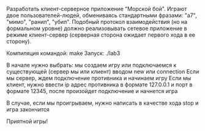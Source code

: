 
Разработать клиент-серверное приложение "Морской бой". Играют двое пользователей-людей, обмениваясь стандартными фразами: "а7", "мимо", "ранил", "убил". Подобный протокол взаимодействия (но на формальном уровне) должно реализовывать сетевое приложение в режиме клиент-сервер (серверная сторона ожидает первого хода в ее сторону).

Компиляция командой:
make
Запуск:
./lab3

В начале нужно выбрать: мы создаем игру или подключаемся к существующей (сервер мы или клиент) вводом new или connection
Если мы сервер, ждем подключение противника и начинаем игру
Если мы клиент, нужно ввести ip адрес противника в формате 127.0.0.1 и порт в формате 12345, после произойдет подключение и начнется игра

В случае, если мы проигрываем, нужно написать в качестве хода stop и игра закончится

Приятной игры!